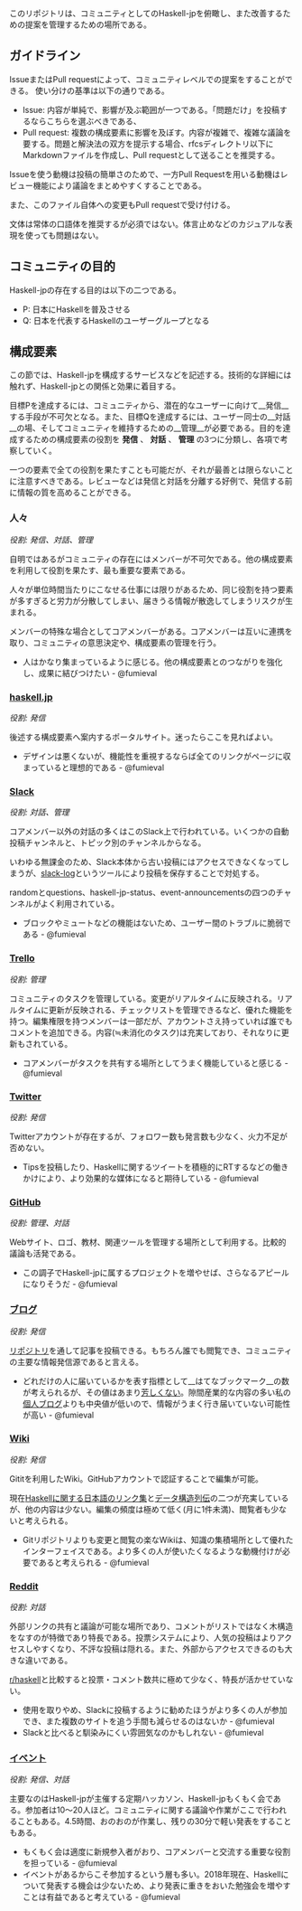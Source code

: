 このリポジトリは、コミュニティとしてのHaskell-jpを俯瞰し、また改善するための提案を管理するための場所である。

## ガイドライン

IssueまたはPull requestによって、コミュニティレベルでの提案をすることができる。
使い分けの基準は以下の通りである。

* Issue: 内容が単純で、影響が及ぶ範囲が一つである。「問題だけ」を投稿するならこちらを選ぶべきである、
* Pull request: 複数の構成要素に影響を及ぼす。内容が複雑で、複雑な議論を要する。問題と解決法の双方を提示する場合、rfcsディレクトリ以下にMarkdownファイルを作成し、Pull requestとして送ることを推奨する。

Issueを使う動機は投稿の簡単さのためで、一方Pull Requestを用いる動機はレビュー機能により議論をまとめやすくすることである。

また、このファイル自体への変更もPull requestで受け付ける。

文体は常体の口語体を推奨するが必須ではない。体言止めなどのカジュアルな表現を使っても問題はない。

## コミュニティの目的

Haskell-jpの存在する目的は以下の二つである。

* P: 日本にHaskellを普及させる
* Q: 日本を代表するHaskellのユーザーグループとなる

## 構成要素

この節では、Haskell-jpを構成するサービスなどを記述する。技術的な詳細には触れず、Haskell-jpとの関係と効果に着目する。

目標Pを達成するには、コミュニティから、潜在的なユーザーに向けて__発信__する手段が不可欠となる。また、目標Qを達成するには、ユーザー同士の__対話__の場、そしてコミュニティを維持するための__管理__が必要である。目的を達成するための構成要素の役割を __発信__ 、 __対話__ 、 __管理__ の3つに分類し、各項で考察していく。

一つの要素で全ての役割を果たすことも可能だが、それが最善とは限らないことに注意すべきである。レビューなどは発信と対話を分離する好例で、発信する前に情報の質を高めることができる。

### 人々

_役割: 発信、対話、管理_

自明ではあるがコミュニティの存在にはメンバーが不可欠である。他の構成要素を利用して役割を果たす、最も重要な要素である。

人々が単位時間当たりにこなせる仕事には限りがあるため、同じ役割を持つ要素が多すぎると労力が分散してしまい、届きうる情報が散逸してしまうリスクが生まれる。

メンバーの特殊な場合としてコアメンバーがある。コアメンバーは互いに連携を取り、コミュニティの意思決定や、構成要素の管理を行う。

- 人はかなり集まっているように感じる。他の構成要素とのつながりを強化し、成果に結びつけたい - @fumieval

### [haskell.jp](https://haskell.jp/)

_役割: 発信_

後述する構成要素へ案内するポータルサイト。迷ったらここを見ればよい。

- デザインは悪くないが、機能性を重視するならば全てのリンクがページに収まっていると理想的である - @fumieval

### [Slack](https://haskell-jp.slack.com)

_役割: 対話、管理_

コアメンバー以外の対話の多くはこのSlack上で行われている。いくつかの自動投稿チャンネルと、トピック別のチャンネルからなる。

いわゆる無課金のため、Slack本体から古い投稿にはアクセスできなくなってしまうが、[slack-log](https://github.com/haskell-jp/slack-log)というツールにより投稿を保存することで対処する。

randomとquestions、haskell-jp-status、event-announcementsの四つのチャンネルがよく利用されている。

- ブロックやミュートなどの機能はないため、ユーザー間のトラブルに脆弱である - @fumieval

### [Trello](https://trello.com/b/GfAyczPt/haskell-jp)

_役割: 管理_

コミュニティのタスクを管理している。変更がリアルタイムに反映される。リアルタイムに更新が反映される、チェックリストを管理できるなど、優れた機能を持つ。編集権限を持つメンバーは一部だが、アカウントさえ持っていれば誰でもコメントを追加できる。内容(≒未消化のタスク)は充実しており、それなりに更新もされている。

- コアメンバーがタスクを共有する場所としてうまく機能していると感じる - @fumieval

### [Twitter](https://twitter.com/haskell_jp)

_役割: 発信_

Twitterアカウントが存在するが、フォロワー数も発言数も少なく、火力不足が否めない。

- Tipsを投稿したり、Haskellに関するツイートを積極的にRTするなどの働きかけにより、より効果的な媒体になると期待している - @fumieval

### [GitHub](https://github.com/haskell-jp)

_役割: 管理、対話_

Webサイト、ロゴ、教材、関連ツールを管理する場所として利用する。比較的議論も活発である。

- この調子でHaskell-jpに属するプロジェクトを増やせば、さらなるアピールになりそうだ - @fumieval

### [ブログ](https://haskell.jp/blog/)

_役割: 発信_

[リポジトリ](https://github.com/haskell-jp/blog)を通して記事を投稿できる。もちろん誰でも閲覧でき、コミュニティの主要な情報発信源であると言える。

- どれだけの人に届いているかを表す指標として__はてなブックマーク__の数が考えられるが、その値はあまり[芳しくない](
http://b.hatena.ne.jp/entrylist?url=https%3A%2F%2Fhaskell.jp%2Fblog%2F)。隙間産業的な内容の多い私の[個人ブログ](http://b.hatena.ne.jp/entrylist?url=http%3A%2F%2Ffumieval.hatenablog.com%2F)よりも中央値が低いので、情報がうまく行き届いていない可能性が高い - @fumieval

### [Wiki](https://wiki.haskell.jp/)

_役割: 発信_

Gititを利用したWiki。GitHubアカウントで認証することで編集が可能。

現在[Haskellに関する日本語のリンク集](https://wiki.haskell.jp/Links)と[データ構造列伝](https://wiki.haskell.jp/%E3%83%87%E3%83%BC%E3%82%BF%E6%A7%8B%E9%80%A0%E5%88%97%E4%BC%9D)の二つが充実しているが、他の内容は少ない。編集の頻度は極めて低く(月に1件未満)、閲覧者も少ないと考えられる。

- Gitリポジトリよりも変更と閲覧の楽なWikiは、知識の集積場所として優れたインターフェイスである。より多くの人が使いたくなるような動機付けが必要であると考えられる - @fumieval

### [Reddit](https://www.reddit.com/r/haskell_jp)

_役割: 対話_

外部リンクの共有と議論が可能な場所であり、コメントがリストではなく木構造をなすのが特徴であり特長である。投票システムにより、人気の投稿はよりアクセスしやすくなり、不評な投稿は隠れる。また、外部からアクセスできるのも大きな違いである。

[r/haskell](https://www.reddit.com/r/haskell)と比較すると投票・コメント数共に極めて少なく、特長が活かせていない。

- 使用を取りやめ、Slackに投稿するように勧めたほうがより多くの人が参加でき、また複数のサイトを追う手間も減らせるのはないか - @fumieval
- Slackと比べると馴染みにくい雰囲気なのかもしれない - @fumieval

### [イベント](https://haskell-jp.connpass.com)

_役割: 発信、対話_

主要なのはHaskell-jpが主催する定期ハッカソン、Haskell-jpもくもく会である。参加者は10〜20人ほど。コミュニティに関する議論や作業がここで行われることもある。4.5時間、おのおのが作業し、残りの30分で軽い発表をすることもある。

- もくもく会は適度に新規参入者がおり、コアメンバーと交流する重要な役割を担っている - @fumieval
- イベントがあるからこそ参加するという層も多い。2018年現在、Haskellについて発表する機会は少ないため、より発表に重きをおいた勉強会を増やすことは有益であると考えている - @fumieval
